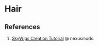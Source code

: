 # Hair

## References

1. [SkyWigs Creation Tutorial](https://www.nexusmods.com/skyrimspecialedition/mods/57097) @ nexusmods.
